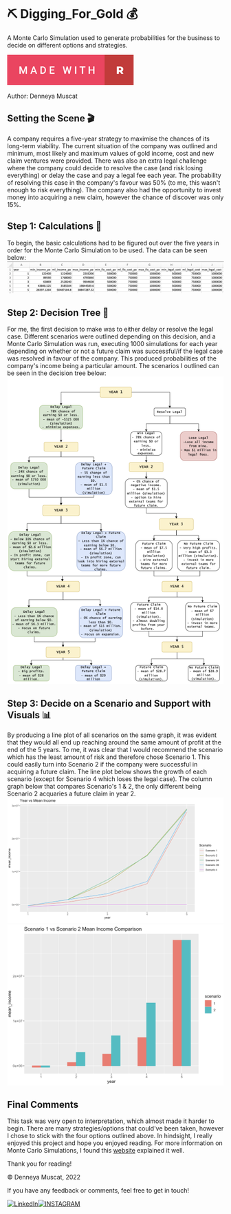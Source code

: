 # ⛏️ Digging_For_Gold 💰

A Monte Carlo Simulation used to generate probabilities for the business to decide on different options and strategies. 

[![Made With](https://github.com/Denneya/linear_regression_industry_finance/blob/main/made-with-r.svg)](https://github.com/Denneya/linear_regression_industry_finance/blob/main/AT1A_24418042.R)

Author: Denneya Muscat

## Setting the Scene 🎬
A company requires a five-year strategy to maximise the chances of its long-term viability. The current situation of the company was outlined and minimum, most likely and maximum values of gold income, cost and new claim ventures were provided. There was also an extra legal challenge where the company could decide to resolve the case (and risk losing everything) or delay the case and pay a legal fee each year. The probability of resolving this case in the company's favour was 50% (to me, this wasn't enough to risk everything). The company also had the opportunity to invest money into acquiring a new claim, however the chance of discover was only 15%.

## Step 1: Calculations 🧮
To begin, the basic calculations had to be figured out over the five years in order for the Monte Carlo Simulation to be used. The data can be seen below:
![original data](https://github.com/Denneya/Digging_For_Gold/blob/main/Screenshot%202023-01-30%20at%205.46.12%20pm.png)

## Step 2: Decision Tree 🌳
For me, the first decision to make was to either delay or resolve the legal case. Different scenarios were outlined depending on this decision, and a Monte Carlo Simulation was run, executing 1000 simulations for each year depending on whether or not a future claim was successful/if the legal case was resolved in favour of the company. This produced probabilities of the company's income being a particular amount. The scenarios I outlined can be seen in the decision tree below:
![decision tree](https://github.com/Denneya/Digging_For_Gold/blob/main/Decision%20Tree.drawio.png)

## Step 3: Decide on a Scenario and Support with Visuals 📊
By producing a line plot of all scenarios on the same graph, it was evident that they would all end up reaching around the same amount of profit at the end of the 5 years. To me, it was clear that I would recommend the scenario which has the least amount of risk and therefore chose Scenario 1. This could easily turn into Scenario 2 if the company were successful in acquiring a future claim. The line plot below shows the growth of each scenario (except for Scenario 4 which loses the legal case). The column graph below that compares Scenario's 1 & 2, the only different being Scenario 2 acquaries a future claim in year 2. 
![line plot](https://github.com/Denneya/Digging_For_Gold/blob/main/Screenshot%202023-01-30%20at%205.58.26%20pm.png)
![column graph](https://github.com/Denneya/Digging_For_Gold/blob/main/Screenshot%202023-01-30%20at%205.59.26%20pm.png)

## Final Comments
This task was very open to interpretation, which almost made it harder to begin. There are many strategies/options that could've been taken, however I chose to stick with the four options outlined above. In hindsight, I really enjoyed this project and hope you enjoyed reading. For more information on Monte Carlo Simulations, I found this [website](https://www.investopedia.com/terms/m/montecarlosimulation.asp) explained it well.

Thank you for reading!

© Denneya Muscat, 2022

If you have any feedback or comments, feel free to get in touch!

[![LinkedIn](https://img.shields.io/badge/LinkedIn-0077B5?style=for-the-badge&logo=linkedin&logoColor=white)](https://www.linkedin.com/in/denneyamuscat)[![INSTAGRAM](https://img.shields.io/badge/Instagram-E4405F?style=for-the-badge&logo=instagram&logoColor=white)](https://www.instagram.com/denneyam/)

